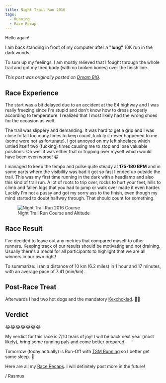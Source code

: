 ```yaml
---
title: Night Trail Run 2016
tags:
  - Running
  - Race Recap
---
```


Hello again!

I am back standing in front of my computer after a **"long"** 10K run in the dark woods.

To sum up my feelings, I am mostly relieved that I fought through the whole trail and got my tired body (with no broken bones) over the finish line.

<!--more-->

*This post was originally posted on [Dream BIG](https://rasmus-nordling.netlify.app/health-fitness/2016/10/29/night-trail-run-2016/)*.

## Race Experience

The start was a bit delayed due to an accident at the E4 highway and I was really freezing since I'm stupid and don't know how to dress properly according to temperature. I realized that I most likely had the wrong shoes for the occasion as well.

The trail was slippery and demanding. It was hard to get a grip and I was close to fall too many times to keep count, luckily it never happened to me (some were not as fortunate). I got annoyed on my left shoelace which untied itself two (fucking) times causing me to stop and lose valuable positions. Oh well it was either that or tripping over myself which would have been even worse! 😀

I managed to keep the tempo and pulse quite steady at **175-180 BPM** and in some parts where the visibility was bad it got so fast I ended up outside the trail. This was my first time running in the dark with a headlamp and also this kind of trail run. A lot of roots to trip over, rocks to hurt your feet, hills to climb and fallen logs that you had to jump or walk over made it even harder. Luckily I'm not a pussy and got my sorry ass to the finish, even though my mind started to doubt halfway through. That should count for something.

<figure>
  <img src="/img/events/night-trail-run-course-regular.webp" alt="Night Trail Run 2016 Course">
  <figcaption>Night Trail Run Course and Altitude</figcaption>
</figure>

## Race Result

I've decided to leave out any metrics that compared myself to other runners. Keeping track of our results should be motivating and not draining. Usually there's a medal for all participants to highlight that we are all winners in our own right!

To summarize: I ran a distance of 10 km (6.2 miles) in 1 hour and 17 minutes, with an average pace of 7:41 (min/km).

## Post-Race Treat

Afterwards I had two hot dogs and the mandatory [Kexchoklad](https://www.cloetta.se/varumarken/kexchoklad/). 🍫😉

## Verdict

😂😂😂😂😂😂😂

My verdict for this race is 7/10 tears of joy! I will be back next year (most likely), bring some running pals and come better prepared.

Tomorrow (today actually) is Run-Off with [TSM Running](https://www.stockholmmarathon.se/tsm-running/) so I better get some sleep. 🙂

Here are all my [Race Recaps](http://localhost:3000/archive/race-recap/). I will definitely post more in the future!

/ Rasmus
